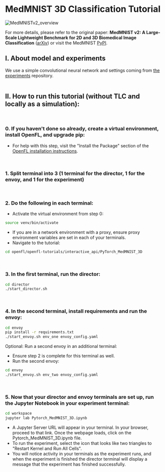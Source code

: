 # MedMNIST 3D Classification Tutorial

![MedMNISTv2_overview](https://raw.githubusercontent.com/MedMNIST/MedMNIST/main/assets/medmnistv2.jpg)

For more details, please refer to the original paper:
**MedMNIST v2: A Large-Scale Lightweight Benchmark for 2D and 3D Biomedical Image Classification** ([arXiv](https://arxiv.org/abs/2110.14795))
or visit the MedMNIST [PyPI](https://pypi.org/project/medmnist/).

## **I. About model and experiments**

We use a simple convolutional neural network and settings coming from [the experiments](https://github.com/MedMNIST/experiments) repository.
<br/>
<br/>

## **II. How to run this tutorial (without TLC and locally as a simulation):**
<br/>

### 0. If you haven't done so already, create a virtual environment, install OpenFL, and upgrade pip:
  - For help with this step, visit the "Install the Package" section of the [OpenFL installation instructions](https://openfl.readthedocs.io/en/latest/install.html#install-the-package).

<br/>
 
### 1. Split terminal into 3 (1 terminal for the director, 1 for the envoy, and 1 for the experiment)

<br/> 

### 2. Do the following in each terminal:
   - Activate the virtual environment from step 0:
   
   ```sh
   source venv/bin/activate
   ```
   - If you are in a network environment with a proxy, ensure proxy environment variables are set in each of your terminals.
   - Navigate to the tutorial:
    
   ```sh
   cd openfl/openfl-tutorials/interactive_api/PyTorch_MedMNIST_3D
   ```

<br/>

### 3. In the first terminal, run the director:

```sh
cd director
./start_director.sh
```

<br/>

### 4. In the second terminal, install requirements and run the envoy:

```sh
cd envoy
pip install -r requirements.txt
./start_envoy.sh env_one envoy_config.yaml
```

Optional: Run a second envoy in an additional terminal:
  - Ensure step 2 is complete for this terminal as well.
  - Run the second envoy:
```sh
cd envoy
./start_envoy.sh env_two envoy_config.yaml
```

<br/>

### 5. Now that your director and envoy terminals are set up, run the Jupyter Notebook in your experiment terminal:

```sh
cd workspace
jupyter lab Pytorch_MedMNIST_3D.ipynb
```
- A Jupyter Server URL will appear in your terminal. In your browser, proceed to that link. Once the webpage loads, click on the Pytorch_MedMNIST_3D.ipynb file. 
- To run the experiment, select the icon that looks like two triangles to "Restart Kernel and Run All Cells". 
- You will notice activity in your terminals as the experiment runs, and when the experiment is finished the director terminal will display a message that the experiment has finished successfully.  
 
